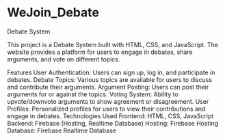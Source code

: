 # WeJoin_Debate
Debate System 
 
This project is a Debate System built with HTML, CSS, and JavaScript. The website provides a platform for users to engage in debates, share arguments, and vote on different topics.

Features
User Authentication: Users can sign up, log in, and participate in debates.
Debate Topics: Various topics are available for users to discuss and contribute their arguments.
Argument Posting: Users can post their arguments for or against the topics.
Voting System: Ability to upvote/downvote arguments to show agreement or disagreement.
User Profiles: Personalized profiles for users to view their contributions and engage in debates.
Technologies Used
Frontend: HTML, CSS, JavaScript
Backend: Firebase (Hosting, Realtime Database)
Hosting: Firebase Hosting
Database: Firebase Realtime Database
